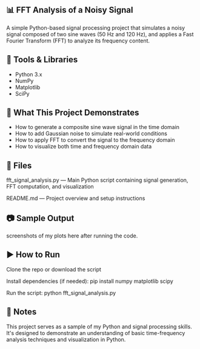 ## 📊 FFT Analysis of a Noisy Signal

A simple Python-based signal processing project that simulates a noisy signal composed of two sine waves (50 Hz and 120 Hz), and applies a Fast Fourier Transform (FFT) to analyze its frequency content.

## 🔧 Tools & Libraries

- Python 3.x
- NumPy
- Matplotlib
- SciPy

## 🧠 What This Project Demonstrates

- How to generate a composite sine wave signal in the time domain
- How to add Gaussian noise to simulate real-world conditions
- How to apply FFT to convert the signal to the frequency domain
- How to visualize both time and frequency domain data

## 📁 Files
fft_signal_analysis.py — Main Python script containing signal generation, FFT computation, and visualization

README.md — Project overview and setup instructions

## 📷 Sample Output
 screenshots of my plots here after running the code.

## ▶️ How to Run
Clone the repo or download the script

Install dependencies (if needed):
pip install numpy matplotlib scipy

Run the script:
python fft_signal_analysis.py

## 📌 Notes
This project serves as a sample of my Python and signal processing skills. It's designed to demonstrate an understanding of basic time-frequency analysis techniques and visualization in Python.
